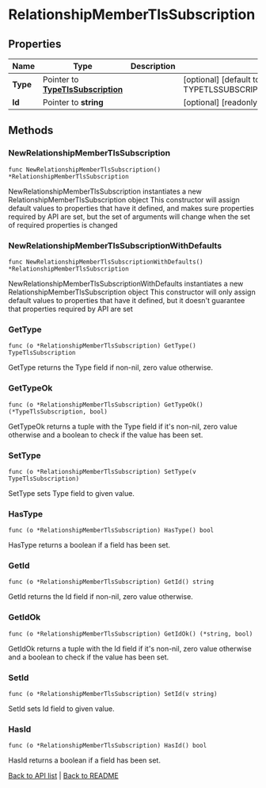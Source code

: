# RelationshipMemberTlsSubscription

## Properties

Name | Type | Description | Notes
------------ | ------------- | ------------- | -------------
**Type** | Pointer to [**TypeTlsSubscription**](TypeTlsSubscription.md) |  | [optional] [default to TYPETLSSUBSCRIPTION_TLS_SUBSCRIPTION]
**Id** | Pointer to **string** |  | [optional] [readonly] 

## Methods

### NewRelationshipMemberTlsSubscription

`func NewRelationshipMemberTlsSubscription() *RelationshipMemberTlsSubscription`

NewRelationshipMemberTlsSubscription instantiates a new RelationshipMemberTlsSubscription object
This constructor will assign default values to properties that have it defined,
and makes sure properties required by API are set, but the set of arguments
will change when the set of required properties is changed

### NewRelationshipMemberTlsSubscriptionWithDefaults

`func NewRelationshipMemberTlsSubscriptionWithDefaults() *RelationshipMemberTlsSubscription`

NewRelationshipMemberTlsSubscriptionWithDefaults instantiates a new RelationshipMemberTlsSubscription object
This constructor will only assign default values to properties that have it defined,
but it doesn't guarantee that properties required by API are set

### GetType

`func (o *RelationshipMemberTlsSubscription) GetType() TypeTlsSubscription`

GetType returns the Type field if non-nil, zero value otherwise.

### GetTypeOk

`func (o *RelationshipMemberTlsSubscription) GetTypeOk() (*TypeTlsSubscription, bool)`

GetTypeOk returns a tuple with the Type field if it's non-nil, zero value otherwise
and a boolean to check if the value has been set.

### SetType

`func (o *RelationshipMemberTlsSubscription) SetType(v TypeTlsSubscription)`

SetType sets Type field to given value.

### HasType

`func (o *RelationshipMemberTlsSubscription) HasType() bool`

HasType returns a boolean if a field has been set.

### GetId

`func (o *RelationshipMemberTlsSubscription) GetId() string`

GetId returns the Id field if non-nil, zero value otherwise.

### GetIdOk

`func (o *RelationshipMemberTlsSubscription) GetIdOk() (*string, bool)`

GetIdOk returns a tuple with the Id field if it's non-nil, zero value otherwise
and a boolean to check if the value has been set.

### SetId

`func (o *RelationshipMemberTlsSubscription) SetId(v string)`

SetId sets Id field to given value.

### HasId

`func (o *RelationshipMemberTlsSubscription) HasId() bool`

HasId returns a boolean if a field has been set.


[Back to API list](../README.md#documentation-for-api-endpoints) | [Back to README](../README.md)


